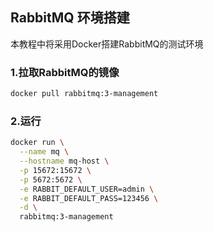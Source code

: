 ## RabbitMQ 环境搭建

本教程中将采用Docker搭建RabbitMQ的测试环境

### 1.拉取RabbitMQ的镜像

```bash
docker pull rabbitmq:3-management
```

### 2.运行

```bash
docker run \
  --name mq \
  --hostname mq-host \
  -p 15672:15672 \
  -p 5672:5672 \
  -e RABBIT_DEFAULT_USER=admin \
  -e RABBIT_DEFAULT_PASS=123456 \
  -d \
  rabbitmq:3-management
```